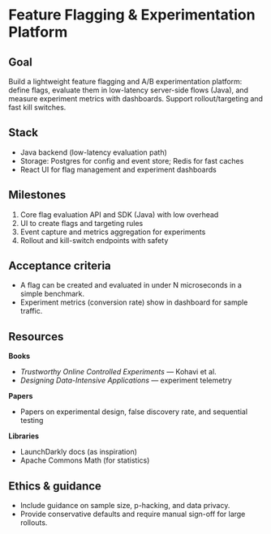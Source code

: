 # Feature Flagging & Experimentation Platform

## Goal
Build a lightweight feature flagging and A/B experimentation platform: define flags, evaluate them in low-latency server-side flows (Java), and measure experiment metrics with dashboards. Support rollout/targeting and fast kill switches.

## Stack
- Java backend (low-latency evaluation path)
- Storage: Postgres for config and event store; Redis for fast caches
- React UI for flag management and experiment dashboards

## Milestones
1. Core flag evaluation API and SDK (Java) with low overhead
2. UI to create flags and targeting rules
3. Event capture and metrics aggregation for experiments
4. Rollout and kill-switch endpoints with safety

## Acceptance criteria
- A flag can be created and evaluated in under N microseconds in a simple benchmark.
- Experiment metrics (conversion rate) show in dashboard for sample traffic.

## Resources
**Books**
- *Trustworthy Online Controlled Experiments* — Kohavi et al.
- *Designing Data-Intensive Applications* — experiment telemetry

**Papers**
- Papers on experimental design, false discovery rate, and sequential testing

**Libraries**
- LaunchDarkly docs (as inspiration)
- Apache Commons Math (for statistics)

## Ethics & guidance
- Include guidance on sample size, p-hacking, and data privacy.
- Provide conservative defaults and require manual sign-off for large rollouts.

